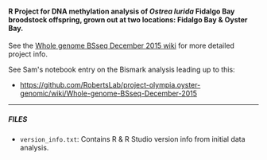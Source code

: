 #### R Project for DNA methylation analysis of _Ostrea lurida_ Fidalgo Bay broodstock offspring, grown out at two locations: Fidalgo Bay & Oyster Bay.

See the [Whole genome BSseq December 2015 wiki](https://github.com/RobertsLab/project-olympia.oyster-genomic/wiki/Whole-genome-BSseq-December-2015) for more detailed project info.

See Sam's notebook entry on the Bismark analysis leading up to this:

- https://github.com/RobertsLab/project-olympia.oyster-genomic/wiki/Whole-genome-BSseq-December-2015


---

##### FILES

- ```version_info.txt```: Contains R & R Studio version info from initial data analysis.
